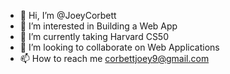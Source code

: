 - 👋 Hi, I’m @JoeyCorbett
- 👀 I’m interested in Building a Web App
- 🌱 I’m currently taking Harvard CS50
- 💞️ I’m looking to collaborate on Web Applications
- 📫 How to reach me corbettjoey9@gmail.com

<!---
JoeyCorbett/JoeyCorbett is a ✨ special ✨ repository because its `README.md` (this file) appears on your GitHub profile.
You can click the Preview link to take a look at your changes.
--->
